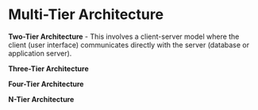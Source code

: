 # Multi-Tier Architecture

**Two-Tier Architecture** - This involves a client-server model where the client (user interface) communicates directly with the server (database or application server).

**Three-Tier Architecture**

**Four-Tier Architecture**

**N-Tier Architecture**